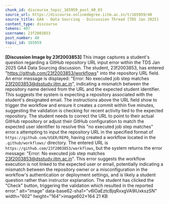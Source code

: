```yaml
---
chunk_id: discourse_topic_165959_post_40_03
source_url: https://discourse.onlinedegree.iitm.ac.in/t/165959/40
source_title: GA4 - Data Sourcing - Discussion Thread [TDS Jan 2025]
content_type: discourse
tokens: 407
username: 23f2003853
post_number: 40
topic_id: 165959
---
```


**[Discussion Image by 23f2003853]** This image captures a student's question regarding a GitHub repository URL input error within the TDS Jan 2025 GA4 Data Sourcing discussion. The student, 23f2003853, has entered "https://github.com/23f2003853/workflows" into the repository URL field. An error message is displayed: "Error: No executed job step matches 23f2003853@dsstudy.iitm.ac.in", indicating a mismatch between the repository name derived from the URL and the expected student identifier. This suggests the system is expecting a repository associated with the student's designated email. The instructions above the URL field show to trigger the workflow and ensure it creates a commit within five minutes, suggesting the validation is checking for recent activity tied to the expected repository. The student needs to correct the URL to point to their actual GitHub repository or adjust their GitHub configuration to match the expected user identifier to resolve this "no executed job step matches" error.s attempting to input the repository URL in the specified format of `https://github.com/USER/REPO`, having created a workflow located in the `.github/workflows/` directory. The entered URL is `https://github.com/23f2003853/workflows`, but the system returns the error message: "Error: No executed job step matches 23f2003853@dsstudy.iitm.ac.in". This error suggests the workflow execution is not linked to the expected user or email, potentially indicating a mismatch between the repository owner or a misconfiguration in the workflow's authentication or deployment settings, and is likely a student question rather than instructor explanation. The student has clicked the "Check" button, triggering the validation which resulted in the reported error." alt="image" data-base62-sha1="v6lOaEztcBjqRxxgVA9lUxkszSN" width="602" height="164">image602×164 21 KB
